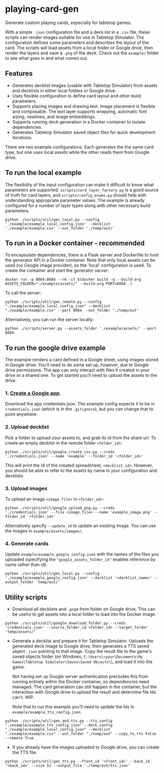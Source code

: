 # playing-card-gen
Generate custom playing cards, especially for tabletop games.

With a simple `.json` configuration file and a deck list in a `.csv` file, these scripts can render images suitable for use in Tabletop Simulator. The configuration defines some parameters and describes the layout of the card. The scripts will load assets from a local folder or Google drive, then render the layers and save a `.png` of the deck. Check out the `example/` folder to see what goes in and what comes out.

## Features
- Generates decklist images (usable with Tabletop Simulator) from assets and decklists in either local folders or Google drive.
- Uses flexible configuration to define card layout and other build parameters.
- Supports placing images and drawing text. Image placement is flexible and composable. The text layer supports wrapping, automatic font sizing, newlines, and image embeddings.
- Supports running deck generation in a Docker container to isolate dependencies.
- Generates Tabletop Simulator saved object files for quick development iterations.

There are two example configurations. Each generates the the same card type, but one uses local assets while the other reads them from Google drive.

## To run the local example
The flexibility of the input configuration can make it difficult to know what parameters are supported. `scripts/card_layer_factory.py` is a good source of truth for card layers, and `scripts/config_enums.py` should help with understanding appropriate parameter values. The example is already configured for a number of layer types along with other necessary build parameters.
```
python ./scripts/util/gen_local.py --config './example/example_local_config.json' --decklist './example/example.csv' --out_folder './temp/out/'
```

## To run in a Docker container - recommended
To encapsulate dependencies, there is a Flask server and Dockerfile to host the generator API in a Docker container. Note that only local assets can be used (no Google image provider), so the 'local' configuration is used.
To create the container and start the generator server:
```
docker run -p 8084:8084 --rm -it $(docker build -q --build-arg ASSETS_FOLDER="./example/assets/" --build-arg PORT=8084 .)
```
To call the server:
```
python ./scripts/util/gen_remote.py --config "./example/example_local_config.json" --decklist "./example/example.csv" --port 8084 --out_folder "./temp/out"
```
Alternatively, you can run the server locally:
```
python ./scripts/server.py --assets_folder './example/assets/' --port 8084
```

## To run the google drive example
The example renders a card defined in a Google sheet, using images stored in Google drive. You'll need to do some set up, however, due to Google drive permissions. The app can only interact with files it created in your drive or a shared one. To get started you'll need to upload the assets to the drive.

### 1. [Create a Google app](https://console.developers.google.com/).
Download the app credentials json. The example config expects it to be in `credentials.json` (which is in the `.gitignore`), but you can change that to point anywhere.

### 2. Upload decklist
Pick a folder to upload your assets to, and grab its id from the share url. To create an empty decklist in the remote folder `<folder_id>`:
```
python ./scripts/util/google_create_csv.py --creds './credentials.json' --name 'example' --folder_id '<folder_id>'
```
This will print the Id of the created spreadsheet, `<decklist_id>`. However, you should be able to refer to the assets by name in your configuration and decklists.

### 3. Upload images
To upload an image `<image_file>` in `<folder_id>`:
```
python ./scripts/util/google_upload_png.py --creds './credentials.json' --file <image_file> --name 'example_image.png' --folder_id '<folder_id>'
```
Alternatively specify `--update_id` to update an existing image. You can use the images in `example/assets/images/`.

### 4. Generate cards
Update `example/example_google_config.json` with the names of the files you uploaded (specifying the `"google_assets_folder_id"` enables reference by name rather than id).
```
python ./scripts/util/gen_local.py --config './example/example_google_config.json' --decklist '<decklist_name>' --output_folder 'temp/out/'
```

## Utility scripts
- Download all decklists and `.png`s from folder on Google drive. This can be useful to get assets into a local folder to load into the Docker image.
```
python ./scripts/util/google_download_folder.py --creds 'credentials.json' --source_folder_id <folder_id> --target_folder 'temp/assets/'
```

- Generate a decklist and prepare it for Tabletop Simulator. Uploads the generated deck image to Google drive, then generates a TTS saved object `.json` pointing to that image. Copy the result file to the game's saved objects folder (on Windows, `C:\Users\<you>\Documents\My Games\Tabletop Simulator\Saves\Saved Objects\`), and load it into the game.

    Not having set up Google server authentication precludes this from running entirely within the Docker container, so dependencies need managed. The card generation can still happen in the container, but the interaction with Google drive to upload the result and determine file Ids can't. WIP.
    
    Note that to run this example you'll need to update the Ids in `example/example_tts_config.json`.
```
python ./scripts/util/gen_and_tts.py --tts_config "./example/example_tts_config.json" --deck_config "./example/example_local_config.json" --decklist "./example/example.csv" --out_folder "./temp/out" --copy_to_tts False --remote True
```

- If you already have the images uploaded to Google drive, you can create the TTS file:

```
python ./scripts/util/gen_tts.py --front_id '<front_id>' --back_id '<back_id>' --size 52 --output_file './temp/out/tts.json'
```
